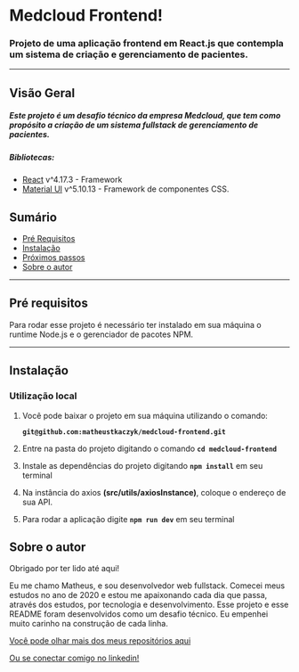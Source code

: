 # Medcloud Frontend!

### Projeto de uma aplicação frontend em React.js que contempla um sistema de criação e gerenciamento de pacientes.

---

## Visão Geral

##### Este projeto é um desafio técnico da empresa Medcloud, que tem como propósito a criação de um sistema fullstack de gerenciamento de pacientes.

##### Bibliotecas:

- [React](https://expressjs.com/) v^4.17.3 - Framework
- [Material UI](https://mui.com/pt/material-ui/getting-started/overview/) v^5.10.13 - Framework de componentes CSS.

## **Sumário**

- [Pré Requisitos](#pré-requisitos)
- [Instalação](#instalação)
- [Próximos passos](#próximos-passos)
- [Sobre o autor](#sobre-o-autor)

---

## **Pré requisitos**

Para rodar esse projeto é necessário ter instalado em sua máquina o runtime Node.js e o gerenciador de pacotes NPM.

---

## **Instalação**

### Utilização local

1. Você pode baixar o projeto em sua máquina utilizando o comando:

   **`git@github.com:matheustkaczyk/medcloud-frontend.git`**

2. Entre na pasta do projeto digitando o comando **`cd medcloud-frontend`**

3. Instale as dependências do projeto digitando **`npm install`** em seu terminal

4. Na instância do axios **(src/utils/axiosInstance)**, coloque o endereço de sua API.

5. Para rodar a aplicação digite **`npm run dev`** em seu terminal

## **Sobre o autor**

Obrigado por ter lido até aqui!

Eu me chamo Matheus, e sou desenvolvedor web fullstack. Comecei meus estudos no ano de 2020 e estou me apaixonando cada dia que passa, através dos estudos, por tecnologia e desenvolvimento. Esse projeto e esse README foram desenvolvidos como um desafio técnico. Eu empenhei muito carinho na construção de cada linha.

[Você pode olhar mais dos meus repositórios aqui](https://github.com/matheustkaczyk)

[Ou se conectar comigo no linkedin!](https://www.linkedin.com/in/matheustkaczykribeiro/)
